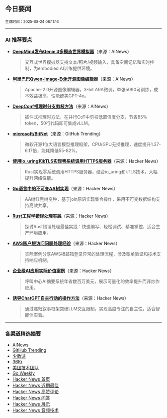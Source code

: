 ## 今日要闻

<sub> 生成时间：2025-08-24 08:11:16</sub>


---

### AI 推荐要点

- **[DeepMind发布Genie 3多模态世界模拟器](https://twitter.com/demishassabis/status/1958696882105995312)**（来源：AINews）  
  > 交互式世界模拟器支持文本/照片/视频输入，具备空间记忆和实时控制，为embodied AI训练提供环境。

- **[阿里巴巴Qwen-Image-Edit开源图像编辑器](https://twitter.com/Alibaba_Qwen/status/1958725835818770748)**（来源：AINews）  
  > Apache-2.0开源图像编辑器，3-bit ARA微调，单张5090可训练，成本效益极高，性能媲美GPT-4o。

- **[DeepConf推理时分支剪枝方法](https://twitter.com/jiawzhao/status/1958982524333678877)**（来源：AINews）  
  > 插件式推理时方法，在并行CoT中剪枝低置信度分支，节省85% token，50行代码即可集成vLLM。

- **[microsoft/BitNet](https://github.com/microsoft/BitNet)**（来源：GitHub Trending）  
  > 微软开源1位大语言模型推理框架，CPU/GPU无损推理，速度提升1.37-6.17倍，能耗降低55-82%。

- **[使用Io_uring和kTLS实现零系统调用HTTPS服务器](https://news.ycombinator.com/item?id=44980865)**（来源：Hacker News）  
  > Rust实现零系统调用HTTPS服务器，结合io_uring和kTLS技术，大幅提升网络性能。

- **[Go语言中的不可变AA树实现](https://news.ycombinator.com/item?id=44997079)**（来源：Hacker News）  
  > AA树红黑树变种，基于join原语实现集合操作，采用不可变数据结构支持高效共享。

- **[Rust工程学错误处理实践](https://news.ycombinator.com/item?id=44986875)**（来源：Hacker News）  
  > 探讨Rust错误处理最佳实践：快速编写、轻松调试、精准掌控，适合生产环境应用。

- **[AWS账户根访问问题处理经验](https://news.ycombinator.com/item?id=44996358)**（来源：Hacker News）  
  > 实际案例分享AWS根邮箱登录异常的处理流程，涉及账单验证和技术支持响应机制。

- **[企业级AI应用实际价值案例](https://news.ycombinator.com/item?id=44974805)**（来源：Hacker News）  
  > 呼叫中心AI摘要系统年省数百万美元，展示可量化的效率提升而非炒作应用。

- **[诱导ChatGPT自主行动的操作方法](https://news.ycombinator.com/item?id=44989659)**（来源：Hacker News）  
  > 通过递归叙事框架突破LLM交互限制，实现高度专注的自主性，适合智能体实验。

---

### 各渠道精选摘要
- [AINews](./ai_news_summary_2025-08-24.md)
- [GitHub Trending](./github_trending_2025-08-24.md)
- [少数派](./shaoshupai_2025-08-24.md)
- [36Kr](./36kr_summary_2025-08-24.md)
- [美团技术团队](./meituan_2025-08-24.md)
- [Go Weekly](./go_weekly_2025-08-24.md)
- [Hacker News 首页](./hacker_news_frontpage_2025-08-24.md)
- [Hacker News 近期最佳](./hacker_news_best_2025-08-24.md)
- [Hacker News 高赞评论](./hacker_news_top_comments_2025-08-24.md)
- [Hacker News 问答](./hacker_news_ask_2025-08-24.md)
- [Hacker News 展示](./hacker_news_show_2025-08-24.md)
- [Hacker News 音频技术](./hacker_news_audio_tech_2025-08-24.md)
